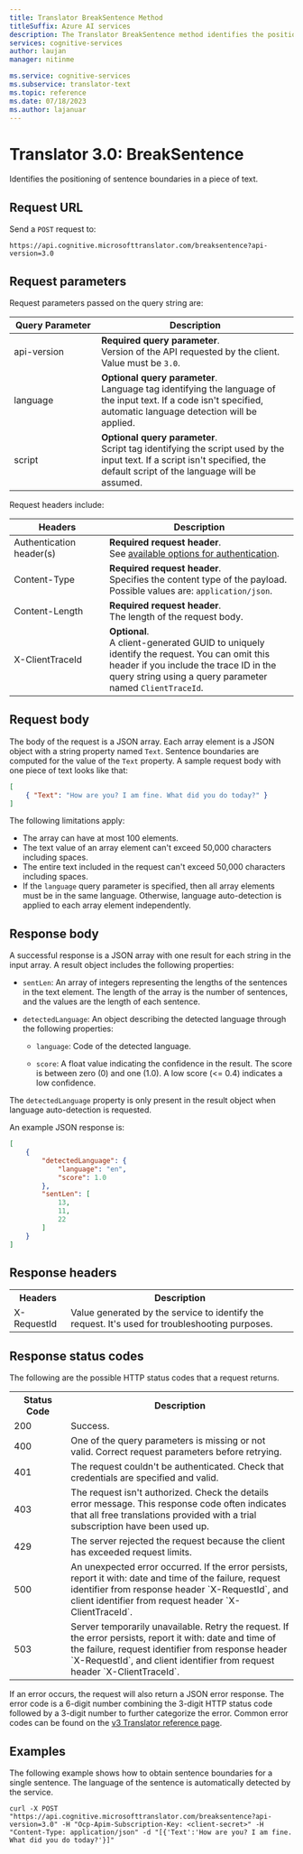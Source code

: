```yaml
---
title: Translator BreakSentence Method
titleSuffix: Azure AI services
description: The Translator BreakSentence method identifies the positioning of sentence boundaries in a piece of text.
services: cognitive-services
author: laujan
manager: nitinme

ms.service: cognitive-services
ms.subservice: translator-text
ms.topic: reference
ms.date: 07/18/2023
ms.author: lajanuar
---
```


# Translator 3.0: BreakSentence

Identifies the positioning of sentence boundaries in a piece of text.

## Request URL

Send a `POST` request to:

```HTTP
https://api.cognitive.microsofttranslator.com/breaksentence?api-version=3.0
```

## Request parameters

Request parameters passed on the query string are:

| Query Parameter | Description |
| -------| ----------- |
| api-version <img width=200/>   | **Required query parameter**.<br/>Version of the API requested by the client. Value must be `3.0`. |
| language | **Optional query parameter**.<br/>Language tag identifying the language of the input text. If a code isn't specified, automatic language detection will be applied. |
| script    | **Optional query parameter**.<br/>Script tag identifying the script used by the input text. If a script isn't specified, the default script of the language will be assumed.  | 

Request headers include:

| Headers | Description |
| ------- | ----------- |
| Authentication header(s) <img width=200/>  | **Required request header**.<br/>See <a href="v3-0-reference.md#authentication">available options for authentication</a>. |
| Content-Type | **Required request header**.<br/>Specifies the content type of the payload. Possible values are: `application/json`. |
| Content-Length    | **Required request header**.<br/>The length of the request body.  | 
| X-ClientTraceId   | **Optional**.<br/>A client-generated GUID to uniquely identify the request. You can omit this header if you include the trace ID in the query string using a query parameter named `ClientTraceId`.  | 

## Request body

The body of the request is a JSON array. Each array element is a JSON object with a string property named `Text`. Sentence boundaries are computed for the value of the `Text` property. A sample request body with one piece of text looks like that:

```json
[
    { "Text": "How are you? I am fine. What did you do today?" }
]
```

The following limitations apply:

* The array can have at most 100 elements.
* The text value of an array element can't exceed 50,000 characters including spaces.
* The entire text included in the request can't exceed 50,000 characters including spaces.
* If the `language` query parameter is specified, then all array elements must be in the same language. Otherwise, language auto-detection is applied to each array element independently.

## Response body

A successful response is a JSON array with one result for each string in the input array. A result object includes the following properties:

* `sentLen`: An array of integers representing the lengths of the sentences in the text element. The length of the array is the number of sentences, and the values are the length of each sentence. 

* `detectedLanguage`: An object describing the detected language through the following properties:

  * `language`: Code of the detected language.

  * `score`: A float value indicating the confidence in the result. The score is between zero (0) and one (1.0). A low score (<= 0.4) indicates a low confidence.

The `detectedLanguage` property is only present in the result object when language auto-detection is requested.

An example JSON response is:

```json
[
    {
        "detectedLanguage": {
            "language": "en",
            "score": 1.0
        },
        "sentLen": [
            13,
            11,
            22
        ]
    }
]
```

## Response headers

<table width="100%">
  <th width="20%">Headers</th>
  <th>Description</th>
  <tr>
    <td>X-RequestId</td>
    <td>Value generated by the service to identify the request. It's used for troubleshooting purposes.</td>
  </tr>
</table> 

## Response status codes

The following are the possible HTTP status codes that a request returns. 

<table width="100%">
  <th width="20%">Status Code</th>
  <th>Description</th>
  <tr>
    <td>200</td>
    <td>Success.</td>
  </tr>
  <tr>
    <td>400</td>
    <td>One of the query parameters is missing or not valid. Correct request parameters before retrying.</td>
  </tr>
  <tr>
    <td>401</td>
    <td>The request couldn't be authenticated. Check that credentials are specified and valid.</td>
  </tr>
  <tr>
    <td>403</td>
    <td>The request isn't authorized. Check the details error message. This response code often indicates that all free translations provided with a trial subscription have been used up.</td>
  </tr>
  <tr>
    <td>429</td>
    <td>The server rejected the request because the client has exceeded request limits.</td>
  </tr>
  <tr>
    <td>500</td>
    <td>An unexpected error occurred. If the error persists, report it with: date and time of the failure, request identifier from response header `X-RequestId`, and client identifier from request header `X-ClientTraceId`.</td>
  </tr>
  <tr>
    <td>503</td>
    <td>Server temporarily unavailable. Retry the request. If the error persists, report it with: date and time of the failure, request identifier from response header `X-RequestId`, and client identifier from request header `X-ClientTraceId`.</td>
  </tr>
</table> 

If an error occurs, the request will also return a JSON error response. The error code is a 6-digit number combining the 3-digit HTTP status code followed by a 3-digit number to further categorize the error. Common error codes can be found on the [v3 Translator reference page](./v3-0-reference.md#errors). 

## Examples

The following example shows how to obtain sentence boundaries for a single sentence. The language of the sentence is automatically detected by the service.

```curl
curl -X POST "https://api.cognitive.microsofttranslator.com/breaksentence?api-version=3.0" -H "Ocp-Apim-Subscription-Key: <client-secret>" -H "Content-Type: application/json" -d "[{'Text':'How are you? I am fine. What did you do today?'}]"
```
